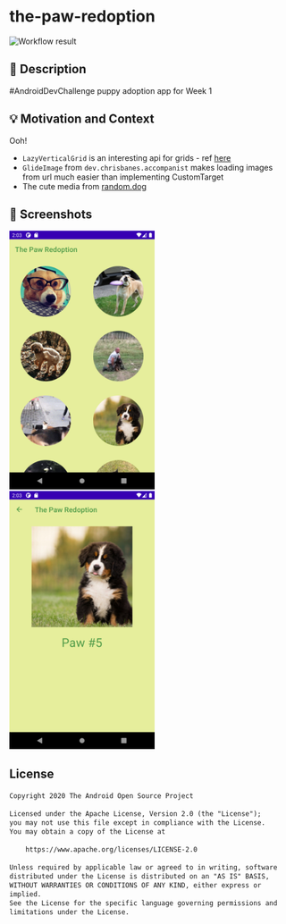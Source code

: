 # the-paw-redoption

![Workflow result](https://github.com/kinnerapriyap/the-paw-redoption/workflows/Check/badge.svg)


## :scroll: Description
#AndroidDevChallenge puppy adoption app for Week 1

## :bulb: Motivation and Context
Ooh!
* `LazyVerticalGrid` is an interesting api for grids - ref [here](https://developer.android.com/reference/kotlin/androidx/compose/foundation/lazy/package-summary#lazyverticalgrid)
* `GlideImage` from `dev.chrisbanes.accompanist` makes loading images from url much easier than implementing CustomTarget
* The cute media from [random.dog](https://random.dog/)

## :camera_flash: Screenshots
<img src="/results/screenshot_1.png" width="260">&emsp;<img src="/results/screenshot_2.png" width="260">

## License
```
Copyright 2020 The Android Open Source Project

Licensed under the Apache License, Version 2.0 (the "License");
you may not use this file except in compliance with the License.
You may obtain a copy of the License at

    https://www.apache.org/licenses/LICENSE-2.0

Unless required by applicable law or agreed to in writing, software
distributed under the License is distributed on an "AS IS" BASIS,
WITHOUT WARRANTIES OR CONDITIONS OF ANY KIND, either express or implied.
See the License for the specific language governing permissions and
limitations under the License.
```
